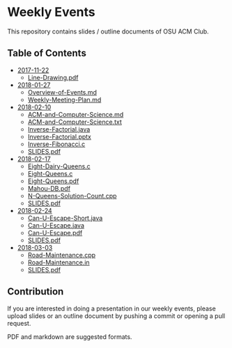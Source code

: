 Weekly Events
===

This repository contains slides / outline documents of OSU ACM Club.

Table of Contents
---

* [2017-11-22](2017-11-22)
    * [Line-Drawing.pdf](2017-11-22/Line-Drawing.pdf)
* [2018-01-27](2018-01-27)
    * [Overview-of-Events.md](2018-01-27/Overview-of-Events.md)
    * [Weekly-Meeting-Plan.md](2018-01-27/Weekly-Meeting-Plan.md)
* [2018-02-10](2018-02-10)
    * [ACM-and-Computer-Science.md](2018-02-10/ACM-and-Computer-Science.md)
    * [ACM-and-Computer-Science.txt](2018-02-10/ACM-and-Computer-Science.txt)
    * [Inverse-Factorial.java](2018-02-10/Inverse-Factorial.java)
    * [Inverse-Factorial.pptx](2018-02-10/Inverse-Factorial.pptx)
    * [Inverse-Fibonacci.c](2018-02-10/Inverse-Fibonacci.c)
    * [SLIDES.pdf](2018-02-10/SLIDES.pdf)
* [2018-02-17](2018-02-17)
    * [Eight-Dairy-Queens.c](2018-02-17/Eight-Dairy-Queens.c)
    * [Eight-Queens.c](2018-02-17/Eight-Queens.c)
    * [Eight-Queens.pdf](2018-02-17/Eight-Queens.pdf)
    * [Mahou-DB.pdf](2018-02-17/Mahou-DB.pdf)
    * [N-Queens-Solution-Count.cpp](2018-02-17/N-Queens-Solution-Count.cpp)
    * [SLIDES.pdf](2018-02-17/SLIDES.pdf)
* [2018-02-24](2018-02-24)
    * [Can-U-Escape-Short.java](2018-02-24/Can-U-Escape-Short.java)
    * [Can-U-Escape.java](2018-02-24/Can-U-Escape.java)
    * [Can-U-Escape.pdf](2018-02-24/Can-U-Escape.pdf)
    * [SLIDES.pdf](2018-02-24/SLIDES.pdf)
* [2018-03-03](2018-03-03)
    * [Road-Maintenance.cpp](2018-03-03/Road-Maintenance.cpp)
    * [Road-Maintenance.in](2018-03-03/Road-Maintenance.in)
    * [SLIDES.pdf](2018-03-03/SLIDES.pdf)

Contribution
---

If you are interested in doing a presentation in our weekly events, please upload slides or an outline document by pushing a commit or opening a pull request.

PDF and markdown are suggested formats.
